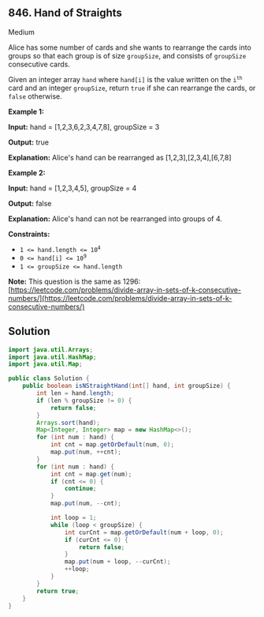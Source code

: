 ## 846\. Hand of Straights

Medium

Alice has some number of cards and she wants to rearrange the cards into groups so that each group is of size `groupSize`, and consists of `groupSize` consecutive cards.

Given an integer array `hand` where `hand[i]` is the value written on the <code>i<sup>th</sup></code> card and an integer `groupSize`, return `true` if she can rearrange the cards, or `false` otherwise.

**Example 1:**

**Input:** hand = [1,2,3,6,2,3,4,7,8], groupSize = 3

**Output:** true

**Explanation:** Alice's hand can be rearranged as [1,2,3],[2,3,4],[6,7,8]

**Example 2:**

**Input:** hand = [1,2,3,4,5], groupSize = 4

**Output:** false

**Explanation:** Alice's hand can not be rearranged into groups of 4.

**Constraints:**

*   <code>1 <= hand.length <= 10<sup>4</sup></code>
*   <code>0 <= hand[i] <= 10<sup>9</sup></code>
*   `1 <= groupSize <= hand.length`

**Note:** This question is the same as 1296: [https://leetcode.com/problems/divide-array-in-sets-of-k-consecutive-numbers/](https://leetcode.com/problems/divide-array-in-sets-of-k-consecutive-numbers/)

## Solution

```java
import java.util.Arrays;
import java.util.HashMap;
import java.util.Map;

public class Solution {
    public boolean isNStraightHand(int[] hand, int groupSize) {
        int len = hand.length;
        if (len % groupSize != 0) {
            return false;
        }
        Arrays.sort(hand);
        Map<Integer, Integer> map = new HashMap<>();
        for (int num : hand) {
            int cnt = map.getOrDefault(num, 0);
            map.put(num, ++cnt);
        }
        for (int num : hand) {
            int cnt = map.get(num);
            if (cnt <= 0) {
                continue;
            }
            map.put(num, --cnt);

            int loop = 1;
            while (loop < groupSize) {
                int curCnt = map.getOrDefault(num + loop, 0);
                if (curCnt <= 0) {
                    return false;
                }
                map.put(num + loop, --curCnt);
                ++loop;
            }
        }
        return true;
    }
}
```